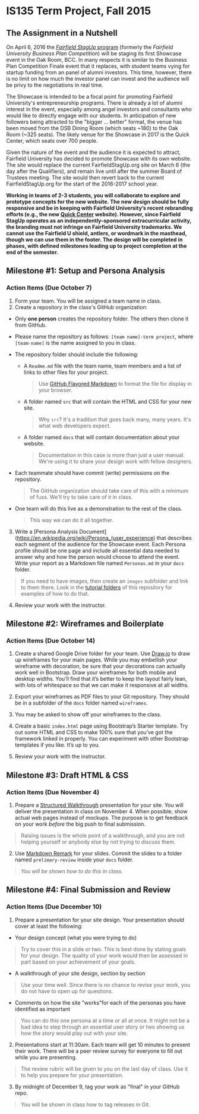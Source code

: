 # IS135 Term Project, Fall 2015

## The Assignment in a Nutshell
On April 6, 2016 the [*Fairfield StagUp* program](http://fairfieldstagup.org) (formerly the *Fairfield University Business Plan Competition*) will be staging its first Showcase event in the Oak Room, BCC. In many respects it is similar to the Business Plan Competition Finale event that it replaces, with student teams vying for startup funding from an panel of alumni investors. This time, however, there is no limit on how much the investor panel can invest and the audience will be privy to the negotiations in real time.

The Showcase is intended to be a focal point for promoting Fairfield University's entrepreneurship programs. There is already a lot of alumni interest in the event, especially among angel investors and consultants who would like to directly engage with our students. In anticipation of new followers being attracted to the "bigger ... better" format, the venue has been moved from the DSB Dining Room (which seats ~180) to the Oak Room (~325 seats). The likely venue for the Showcase in 2017 is the Quick Center, which seats over 700 people.

Given the nature of the event and the audience it is expected to attract, Fairfield University has decided to promote Showcase with its own website. The site would replace the current FairfieldStagUp.org site on March 6 (the day after the Qualifiers), and remain live until after the summer Board of Trustees meeting. The site would then revert back to the current FairfieldStagUp.org for the start of the 2016-2017 school year.

**Working in teams of 2-3 students, you will collaborate to explore and prototype concepts for the new website. The new design should be fully responsive and be in keeping with Fairfield University’s recent rebranding efforts (e.g., the new [Quick Center](http://quickcenter.fairfield.edu) website). However, since Fairfield StagUp operates as an independently-sponsored extracurricular activity, the branding must not infringe on Fairfield University trademarks. We cannot use the Fairfield U shield, antlers, or wordmark in the masthead, though we can use them in the footer. The design will be completed in phases, with defined milestones leading up to project completion at the end of the semester.**

## Milestone #1: Setup and Persona Analysis
### Action Items (Due October 7)

1. Form your team. You will be assigned a team name in class.
2. Create a repository in the class's GitHub organization:
  * Only **one person** creates the repository folder. The others then clone it from GitHub.
  * Please name the repository as follows: `[team name]-term project`, where `[team-name]` is the name assigned to you in class.
  * The repository folder should include the following:
    * A `Readme.md` file with the team name, team members and a list of links to other files for your project.
      >Use [GitHub Flavored Markdown](https://help.github.com/articles/github-flavored-markdown/) to format the file for display in your browser.

    * A folder named `src` that will contain the HTML and CSS for your new site.
      > Why `src`? It's a tradition that goes back many, many years. It's what web developers expect.

    * A folder named `docs` that will contain documentation about your website.
      > Documentation in this case is more than just a user manual. We're using it to share your design work with fellow designers.

  * Each teammate should have commit (write) permissions on the repository.
    > The GitHub organization should take care of this with a minimum of fuss. We'll try to take care of it in class.

  * One team will do this live as a demonstration to the rest of the class.
    >This way we can do it all together.  

3. Write a [Persona Analysis Document](https://en.wikipedia.org/wiki/Persona_(user_experience) that describes each segment of the audience for the Showcase event. Each Persona profile should be one page and include all essential data needed to answer why and how the person would choose to attend the event. Write your report as a Markdown file named `Personas.md` in your `docs` folder.
  >If you need to have images, then create an `images` subfolder and link to them there.
  >Look in the [tutorial folders](../Tutorials) of this repository for examples of how to do that.  

4. Review your work with the instructor.

## Milestone #2: Wireframes and Boilerplate
### Action Items (Due October 14)

1. Create a shared Google Drive folder for your team. Use [Draw.io](http://www.draw.io) to draw up wireframes for your main pages. While you may embellish your wireframe with decoration, be sure that your decorations can actually work well in Bootstrap. Draw your wireframes for both mobile and desktop widths. You’ll find that it’s better to keep the layout fairly lean, with lots of whitespace so that we can make it responsive at all widths.

2. Export your wireframes as PDF files to your Git repository. They should be in a subfolder of the `docs` folder named `wireframes`.
3. You may be asked to show off your wireframes to the class.
4. Create a basic `index.html` page using Bootstrap’s Starter template. Try out some HTML and CSS to make 100% sure that you’ve got the framework linked in properly. You can experiment with other Bootstrap templates if you like. It’s up to you.
5. Review your work with the instructor.

## Milestone #3: Draft HTML & CSS  
### Action Items (Due November 4)

1. Prepare a [Structured Walkthrough](https://drive.google.com/open?id=1NOlW-2fHIueO4xw5aelD_mKvEtryQpEjLahcMh6s86Y) presentation for your site. You will deliver the presentation in class on November 4. When possible, show actual web pages instead of mockups. The purpose is to get feedback on your work *before* the big push to final submission.
> Raising issues is the whole point of a walkthrough, and you are not helping yourself or anybody else by not trying to discuss them.

2. Use [Markdown Remark](https://github.com/gnab/remark) for your slides. Commit the slides to a folder named `prelimary-review` inside your `docs` folder.
> *You will be shown how to do this in class.*

## Milestone #4: Final Submission and Review
### Action Items (Due December 10)
1. Prepare a presentation for your site design. Your presentation should cover at least the following:
  * Your design concept (what you were trying to do)
  > Try to cover this in a slide or two. This is best done by stating goals for your design. The quality of your work would then be assessed in part based on your achievement of your goals.

  * A walkthrough of your site design, section by section
  > Use your time well. Since there is no chance to revise your work, you do not have to open up for questions.

  * Comments on how the site "works"for each of the personas you have identified as important
  > You can do this one persona at a time or all at once. It might not be a bad idea to step through an essential user story or two showing us how the story would play out with your site.

2. Presentations start at 11:30am. Each team will get 10 minutes to present their work. There will be a peer review survey for everyone to fill out while you are presenting.
  > The review rubric will be given to you on the last day of class. Use it to help you prepare for your presentation.

3. By midnight of December 9, tag your work as "final" in your GitHub repo.
  >You will be shown in class how to tag releases in Git.
